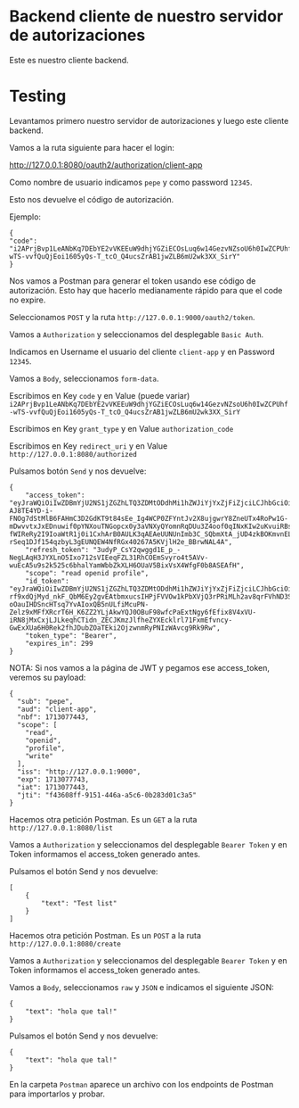 # Backend cliente de nuestro servidor de autorizaciones

Este es nuestro cliente backend.

# Testing

Levantamos primero nuestro servidor de autorizaciones y luego este cliente backend.

Vamos a la ruta siguiente para hacer el login:

http://127.0.0.1:8080/oauth2/authorization/client-app

Como nombre de usuario indicamos `pepe` y como password `12345`.

Esto nos devuelve el código de autorización.

Ejemplo: 

```
{
"code": "i2APrjBvp1LeANbKq7DEbYE2vVKEEuW9dhjYGZiECOsLuq6w14GezvNZsoU6h0IwZCPUhf-wTS-vvfQuQjEoi1605yQs-T_tcO_Q4ucsZrAB1jwZLB6mU2wk3XX_SirY"
}
```

Nos vamos a Postman para generar el token usando ese código de autorización. Esto hay que hacerlo medianamente rápido para que el code no expire.

Seleccionamos `POST` y la ruta `http://127.0.0.1:9000/oauth2/token`.

Vamos a `Authorization` y seleccionamos del desplegable `Basic Auth`.

Indicamos en Username el usuario del cliente `client-app` y en Password `12345`.

Vamos a `Body`, seleccionamos `form-data`.

Escribimos en Key `code` y en Value (puede variar) `i2APrjBvp1LeANbKq7DEbYE2vVKEEuW9dhjYGZiECOsLuq6w14GezvNZsoU6h0IwZCPUhf-wTS-vvfQuQjEoi1605yQs-T_tcO_Q4ucsZrAB1jwZLB6mU2wk3XX_SirY`

Escribimos en Key `grant_type` y en Value `authorization_code`

Escribimos en Key `redirect_uri` y en Value `http://127.0.0.1:8080/authorized`

Pulsamos botón `Send` y nos devuelve:

```
{
    "access_token": "eyJraWQiOiIwZDBmYjU2NS1jZGZhLTQ3ZDMtODdhMi1hZWJiYjYxZjFiZjciLCJhbGciOiJSUzI1NiJ9.eyJzdWIiOiJwZXBlIiwiYXVkIjoiY2xpZW50LWFwcCIsIm5iZiI6MTcxMzA3NDEzMSwic2NvcGUiOlsicmVhZCIsIm9wZW5pZCIsInByb2ZpbGUiXSwiaXNzIjoiaHR0cDovLzEyNy4wLjAuMTo5MDAwIiwiZXhwIjoxNzEzMDc0NDMxLCJpYXQiOjE3MTMwNzQxMzEsImp0aSI6ImY2MDIzYThjLTg1NDQtNGY4YS04OWMwLTJlNGY0MTkwYzU2OSJ9.M8-AJ8TE4YD-i-FNOg7dStMlB6FAHmC3D2GdKT9t84sEe_Ig4WCP0ZFYntJv2X8ujgwrY8ZneUTx4RoPw1G-mDwvvtxJxEDnuwif0pYNXouTNGopcx0y3aVNXyQYomnRqDUu3Z4oof0qINxKIw2uKvuiRBsNdCg78LKWTXjEoQgGgPdExMOtwhL9J3AFmXiIN2-fWIReRy2I9IoaWtR1j0i1CxhArB0AULK3qAEAeUUNUnImb3C_SQbmXtA_jUD4zkBOKmvnEL4jniolB2vc_1ILPz2h8Vo-rSeq1DJf154qzbyL3gEUNQEW4NfRGx40267A5KVjlH2e_BBrwNAL4A",
    "refresh_token": "3udyP_CsY2qwggd1E_p_-NegLAqH3JYXLnO5Ixo712sVIEeqFZL31RhCOEmSvyro4t5AVv-wuEcA5u9s2k525c6bhalYamWbbZkXLH6OUaV5BixVsX4WfgF0b8ASEAfH",
    "scope": "read openid profile",
    "id_token": "eyJraWQiOiIwZDBmYjU2NS1jZGZhLTQ3ZDMtODdhMi1hZWJiYjYxZjFiZjciLCJhbGciOiJSUzI1NiJ9.eyJzdWIiOiJwZXBlIiwiYXVkIjoiY2xpZW50LWFwcCIsImF6cCI6ImNsaWVudC1hcHAiLCJhdXRoX3RpbWUiOjE3MTMwNzQxMTAsImlzcyI6Imh0dHA6Ly8xMjcuMC4wLjE6OTAwMCIsImV4cCI6MTcxMzA3NTkzMSwiaWF0IjoxNzEzMDc0MTMxLCJub25jZSI6IktGaFBta29EdTRVaVUwZEZlSDZNS0JoTWZCM3QzR1VaRE9tdTJYM2ZuSlUiLCJqdGkiOiJjZTEwYTcwOC04M2E5LTQxYWItYjQ0ZC0yMGMxYzI4ZTBjYTUiLCJzaWQiOiJGX25RTXlSMzgzUW9hVkVQdnJPaWIxUTJ1U2ZkQjhHa1VoSmZhaUU3WDNFIn0.QHmhp6fwVCHwYmancJ8kY6tCF3ugyr0BuY4KjHTDneVF-rf9xdQjMyd_nkF_QbM6Ey2gvEAtbmxucsIHPjFVVOw1kPbXVjQ3rPRiMLh2av8qrFVhND3Se_ULRQpi2ZjJkinP75Nea-oOauIHDSncHTsq7YvAIoxQB5nULfiMcuPN-Zelz9xMFfXRcrT6H_K6ZZ2YLjAkwYQJ0OBuF98wfcPaExtNgy6fEfix8V4xVU-iRN8jMxCxjLJLkeqhCTidn_ZECJKmzJlfheZYXEcklrl71FxmEfvncy-GwExXUa6H0Rek2fhJDubZOaTEki2OjzwnmRyPNIzWAvcg9Rk9Rw",
    "token_type": "Bearer",
    "expires_in": 299
}
```

NOTA: Si nos vamos a la página de JWT y pegamos ese access_token, veremos su payload:

```
{
  "sub": "pepe",
  "aud": "client-app",
  "nbf": 1713077443,
  "scope": [
    "read",
    "openid",
    "profile",
    "write"
  ],
  "iss": "http://127.0.0.1:9000",
  "exp": 1713077743,
  "iat": 1713077443,
  "jti": "f43608ff-9151-446a-a5c6-0b283d01c3a5"
}
```

Hacemos otra petición Postman. Es un `GET` a la ruta `http://127.0.0.1:8080/list`

Vamos a `Authorization` y seleccionamos del desplegable `Bearer Token` y en Token informamos el access_token generado antes.

Pulsamos el botón Send y nos devuelve:

```
[
    {
        "text": "Test list"
    }
]
```

Hacemos otra petición Postman. Es un `POST` a la ruta `http://127.0.0.1:8080/create`

Vamos a `Authorization` y seleccionamos del desplegable `Bearer Token` y en Token informamos el access_token generado antes.

Vamos a `Body`, seleccionamos `raw` y `JSON` e indicamos el siguiente JSON:

```
{
    "text": "hola que tal!"
}
```

Pulsamos el botón Send y nos devuelve:

```
{
    "text": "hola que tal!"
}
```

En la carpeta `Postman` aparece un archivo con los endpoints de Postman para importarlos y probar.